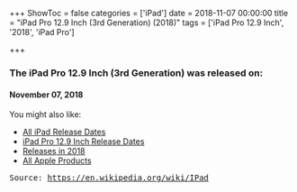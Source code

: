 +++
ShowToc = false
categories = ['iPad']
date = 2018-11-07 00:00:00
title = "iPad Pro 12.9 Inch (3rd Generation) (2018)"
tags = ['iPad Pro 12.9 Inch', '2018', 'iPad Pro']

+++

### The iPad Pro 12.9 Inch (3rd Generation) was released on: 
#### November 07, 2018


<!--more-->


    
You might also like:

- [All iPad Release Dates](https://AppleReleaseDate.com/categories/ipad/)
- [iPad Pro 12.9 Inch Release Dates](https://AppleReleaseDate.com/tags/ipad-pro-12.9-inch/)
- [Releases in 2018](https://AppleReleaseDate.com/tags/2018/)
- [All Apple Products](https://AppleReleaseDate.com/categories/)



<kbd> Source: https://en.wikipedia.org/wiki/IPad</kbd>

